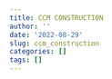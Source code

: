 ```yaml
---
title: CCM CONSTRUCTION
author: ''
date: '2022-08-29'
slug: ccm_construction
categories: []
tags: []
---
```

